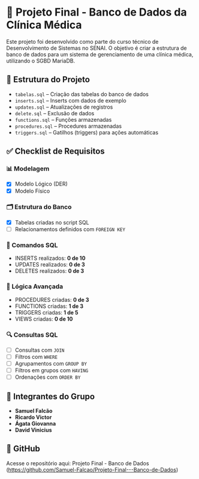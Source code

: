 # 🏥 Projeto Final - Banco de Dados da Clínica Médica

Este projeto foi desenvolvido como parte do curso técnico de Desenvolvimento de Sistemas no SENAI. O objetivo é criar a estrutura de banco de dados para um sistema de gerenciamento de uma clínica médica, utilizando o SGBD MariaDB.

## 📁 Estrutura do Projeto

- `tabelas.sql` – Criação das tabelas do banco de dados
- `inserts.sql` – Inserts com dados de exemplo
- `updates.sql` – Atualizações de registros
- `delete.sql` – Exclusão de dados
- `functions.sql` – Funções armazenadas
- `procedures.sql` – Procedures armazenadas
- `triggers.sql` – Gatilhos (triggers) para ações automáticas

## ✅ Checklist de Requisitos
### 📊 Modelagem
- [x] Modelo Lógico (DER)
- [x] Modelo Físico

### 🗂️ Estrutura do Banco
- [x] Tabelas criadas no script SQL
- [ ] Relacionamentos definidos com `FOREIGN KEY`

### 🧾 Comandos SQL

- INSERTS realizados: **0 de 10**
- UPDATES realizados: **0 de 3**
- DELETES realizados: **0 de 3**

### 🧠 Lógica Avançada

- PROCEDURES criadas: **0 de 3**
- FUNCTIONS criadas: **1 de 3**
- TRIGGERS criadas: **1 de 5**
- VIEWS criadas: **0 de 10**

### 🔍 Consultas SQL

- [ ] Consultas com `JOIN`
- [ ] Filtros com `WHERE`
- [ ] Agrupamentos com `GROUP BY`
- [ ] Filtros em grupos com `HAVING`
- [ ] Ordenações com `ORDER BY`

## 👥 Integrantes do Grupo
- **Samuel Falcão**
- **Ricardo Victor**
- **Ágata Giovanna**
- **David Vinicius**

## 🔗 GitHub
Acesse o repositório aqui: Projeto Final - Banco de Dados (https://github.com/Samuel-Falcao/Projeto-Final---Banco-de-Dados)
